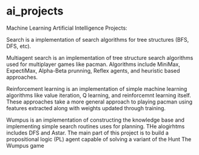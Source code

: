ai_projects
===========

Machine Learning Artificial Intelligence Projects:

Search is a implementation of search algorithms for tree structures (BFS, DFS, etc). 

Multiagent search is an implementation of tree structure search algorithms used for multiplayer games like pacman. Algorithms include MiniMax, ExpectiMax, Alpha-Beta prunning, Reflex agents, and heuristic based approaches.

Reinforcement learning is an implementation of simple machine learning algorithms like value iteration, Q learning, and reinforcemnt learning itself. These approaches take a more general approach to playing pacman using features extracted along with weights updated through training.

Wumpus is an implementation of constructing the knowledge base and implementing simple search routines uses for planning. THe alogirhtms includes DFS and Astar. The main part of this project is to build a propositional logic (PL) agent capable of solving a variant of the Hunt The Wumpus game
